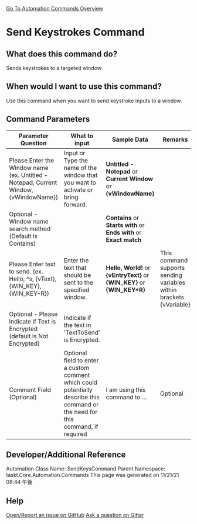 <!--TITLE: Send Keystrokes Command -->
<!-- SUBTITLE: a command in the Input Commands group. -->
[Go To Automation Commands Overview](/automation-commands.md)


# Send Keystrokes Command


## What does this command do?
Sends keystrokes to a targeted window


## When would I want to use this command?
Use this command when you want to send keystroke inputs to a window.


## Command Parameters
| Parameter Question   	| What to input  	|  Sample Data 	| Remarks  	|
| ---                    | ---               | ---           | ---       |
|Please Enter the Window name (ex. Untitled - Notepad, Current Window, {vWindowName})|Input or Type the name of the window that you want to activate or bring forward.|**Untitled - Notepad** or **Current Window** or **{vWindowName}**||
|Optional - Window name search method (Default is Contains)||**Contains** or **Starts with** or **Ends with** or **Exact match**||
|Please Enter text to send. (ex. Hello, ^s, {vText}, {WIN_KEY}, {WIN_KEY+R})|Enter the text that should be sent to the specified window.|**Hello, World!** or **{vEntryText}** or **{WIN_KEY}** or **{WIN_KEY+R}**|This command supports sending variables within brackets {vVariable}|
|Optional - Please Indicate if Text is Encrypted (default is Not Encrypted)|Indicate if the text in 'TextToSend' is Encrypted.|||
|Comment Field (Optional)|Optional field to enter a custom comment which could potentially describe this command or the need for this command, if required|I am using this command to ...|Optional|












## Developer/Additional Reference
Automation Class Name: SendKeysCommand
Parent Namespace: taskt.Core.Automation.Commands
This page was generated on 11/21/21 08:44 午後


## Help
[Open/Report an issue on GitHub](https://github.com/saucepleez/taskt/issues/new)
[Ask a question on Gitter](https://gitter.im/taskt-rpa/Lobby)
